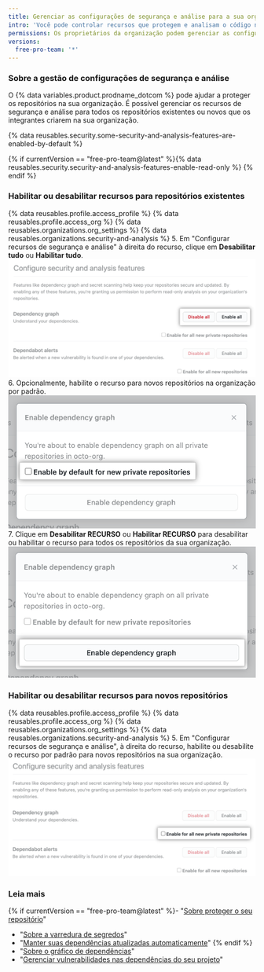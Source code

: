 ```yaml
---
title: Gerenciar as configurações de segurança e análise para a sua organização
intro: 'Você pode controlar recursos que protegem e analisam o código nos projetos da sua organização no {% data variables.product.prodname_dotcom %}.'
permissions: Os proprietários da organização podem gerenciar as configurações de segurança e análise de repositórios na organização.
versions:
  free-pro-team: '*'
---
```


### Sobre a gestão de configurações de segurança e análise

O {% data variables.product.prodname_dotcom %} pode ajudar a proteger os repositórios na sua organização. É possível gerenciar os recursos de segurança e análise para todos os repositórios existentes ou novos que os integrantes criarem na sua organização.

{% data reusables.security.some-security-and-analysis-features-are-enabled-by-default %}

{% if currentVersion == "free-pro-team@latest" %}{% data reusables.security.security-and-analysis-features-enable-read-only %}
{% endif %}

### Habilitar ou desabilitar recursos para repositórios existentes

{% data reusables.profile.access_profile %}
{% data reusables.profile.access_org %}
{% data reusables.organizations.org_settings %}
{% data reusables.organizations.security-and-analysis %}
5. Em "Configurar recursos de segurança e análise" à direita do recurso, clique em **Desabilitar tudo** ou **Habilitar tudo**. ![Botão "Habilitar tudo" ou "Desabilitar tudo" para os recursos de "Configurar segurança e análise"](/assets/images/help/organizations/security-and-analysis-disable-or-enable-all.png)
6. Opcionalmente, habilite o recurso para novos repositórios na organização por padrão. ![Opção de "Habilitar por padrão" para novos repositórios](/assets/images/help/organizations/security-and-analysis-enable-by-default-in-modal.png)
7. Clique em **Desabilitar RECURSO** ou **Habilitar RECURSO** para desabilitar ou habilitar o recurso para todos os repositórios da sua organização. ![Botão para desabilitar ou habilitar recurso](/assets/images/help/organizations/security-and-analysis-enable-dependency-graph.png)

### Habilitar ou desabilitar recursos para novos repositórios

{% data reusables.profile.access_profile %}
{% data reusables.profile.access_org %}
{% data reusables.organizations.org_settings %}
{% data reusables.organizations.security-and-analysis %}
5. Em "Configurar recursos de segurança e análise", à direita do recurso, habilite ou desabilite o recurso por padrão para novos repositórios na sua organização. ![Caixa de seleção para habilitar ou desabilitar um recurso para novos repositórios](/assets/images/help/organizations/security-and-analysis-enable-or-disable-feature-checkbox.png)

### Leia mais

{% if currentVersion == "free-pro-team@latest" %}- "[Sobre proteger o seu repositório](/github/administering-a-repository/about-securing-your-repository)"
- "[Sobre a varredura de segredos](/github/administering-a-repository/about-secret-scanning)"
- "[Manter suas dependências atualizadas automaticamente](/github/administering-a-repository/keeping-your-dependencies-updated-automatically)"
{% endif %}
- "[Sobre o gráfico de dependências](/github/visualizing-repository-data-with-graphs/about-the-dependency-graph)"
- "[Gerenciar vulnerabilidades nas dependências do seu projeto](/github/managing-security-vulnerabilities/managing-vulnerabilities-in-your-projects-dependencies)"
